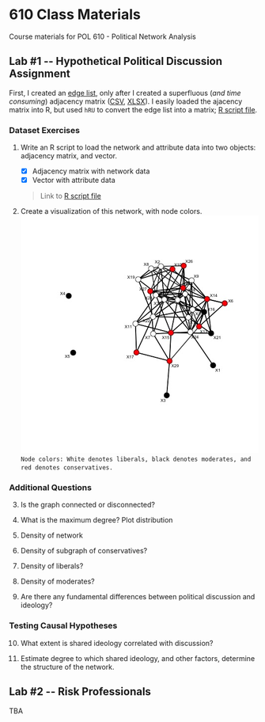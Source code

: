 # 610 Class Materials
Course materials for POL 610 - Political Network Analysis

## Lab #1 -- Hypothetical Political Discussion Assignment

First, I created an [edge list](../master/edgelist_pol.csv), only after I created a superfluous (*and time consuming*) adjacency matrix ([CSV](../master/politicalnetworkmatrix.csv), [XLSX](../master/politicalnetworkmatrix.xlsx)).
I easily loaded the ajacency matrix into R, but used `hRU` to convert the edge list into a matrix; [R script file](../master/lab1script.R).

### Dataset Exercises
1. Write an R script to load the network and attribute data into two objects: adjacency matrix, and vector.
   - [x] Adjacency matrix with network data  
   - [x] Vector with attribute data  
   >Link to [R script file](../master/lab1script.R)

2. Create a visualization of this network, with node colors.
   ![Pol Net Visualization](/pol_net.jpeg)  
   `Node colors: White denotes liberals, black denotes moderates, and red denotes conservatives.`

### Additional Questions
3. Is the graph connected or disconnected?

4. What is the maximum degree? Plot distribution

5. Density of network

6. Density of subgraph of conservatives?

7. Density of liberals?

8. Density of moderates?

9. Are there any fundamental differences between political discussion and ideology?

### Testing Causal Hypotheses
10. What extent is shared ideology correlated with discussion?

11. Estimate degree to which shared ideology, and other factors, determine the structure of the network.

## Lab #2 -- Risk Professionals
TBA
